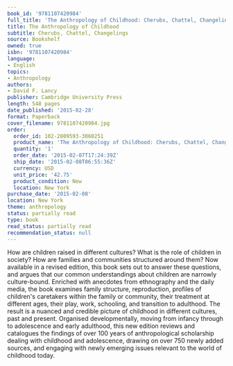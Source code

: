 ```yaml
---
book_id: '9781107420984'
full_title: 'The Anthropology of Childhood: Cherubs, Chattel, Changelings'
title: The Anthropology of Childhood
subtitle: Cherubs, Chattel, Changelings
source: Bookshelf
owned: true
isbn: '9781107420984'
language:
- English
topics:
- Anthropology
authors:
- David F. Lancy
publisher: Cambridge University Press
length: 548 pages
date_published: '2015-02-28'
format: Paperback
cover_filename: 9781107420984.jpg
order:
  order_id: 102-2809593-3060251
  product_name: 'The Anthropology of Childhood: Cherubs, Chattel, Changelings'
  quantity: '1'
  order_date: '2015-02-07T17:24:39Z'
  ship_date: '2015-02-08T06:55:36Z'
  currency: USD
  unit_price: '42.75'
  product_condition: New
  location: New York
purchase_date: '2015-02-08'
location: New York
theme: anthropology
status: partially read
type: book
read_status: partially read
recommendation_status: null
---
```

How are children raised in different cultures? What is the role of children in society? How are families and communities structured around them? Now available in a revised edition, this book sets out to answer these questions, and argues that our common understandings about children are narrowly culture-bound. Enriched with anecdotes from ethnography and the daily media, the book examines family structure, reproduction, profiles of children's caretakers within the family or community, their treatment at different ages, their play, work, schooling, and transition to adulthood. The result is a nuanced and credible picture of childhood in different cultures, past and present. Organised developmentally, moving from infancy through to adolescence and early adulthood, this new edition reviews and catalogues the findings of over 100 years of anthropological scholarship dealing with childhood and adolescence, drawing on over 750 newly added sources, and engaging with newly emerging issues relevant to the world of childhood today.
